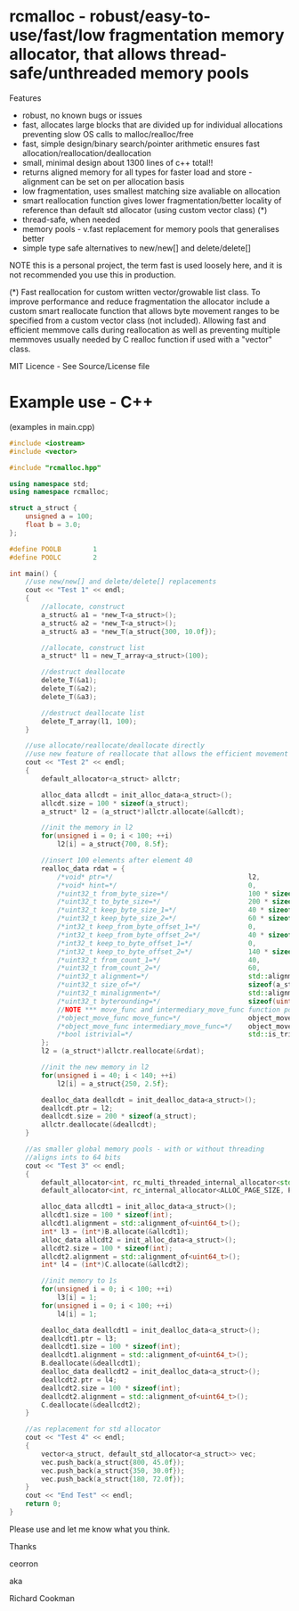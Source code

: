 # rcmalloc - robust/easy-to-use/fast/low fragmentation memory allocator, that allows thread-safe/unthreaded memory pools

Features
 - robust, no known bugs or issues
 - fast, allocates large blocks that are divided up for individual allocations preventing slow OS calls to malloc/realloc/free
 - fast, simple design/binary search/pointer arithmetic ensures fast allocation/reallocation/deallocation
 - small, minimal design about 1300 lines of c++ total!!
 - returns aligned memory for all types for faster load and store - alignment can be set on per allocation basis
 - low fragmentation, uses smallest matching size avaliable on allocation
 - smart reallocation function gives lower fragmentation/better locality of reference than default std allocator (using custom vector class) (*)
 - thread-safe, when needed
 - memory pools - v.fast replacement for memory pools that generalises better
 - simple type safe alternatives to new/new[] and delete/delete[]

NOTE this is a personal project, the term fast is used loosely here, and it is not recommended you use this in production.

(*) Fast reallocation for custom written vector/growable list class.
To improve performance and reduce fragmentation the allocator include a custom smart reallocate function that allows byte movement ranges to be specified from a custom vector class (not included). Allowing fast and efficient memmove calls during reallocation as well as preventing multiple memmoves usually needed by C realloc function if used with a "vector" class.

MIT Licence - See Source/License file

# Example use - C++

(examples in main.cpp)

```C++
#include <iostream>
#include <vector>

#include "rcmalloc.hpp"

using namespace std;
using namespace rcmalloc;

struct a_struct {
    unsigned a = 100;
    float b = 3.0;
};

#define POOLB        1
#define POOLC        2

int main() {
    //use new/new[] and delete/delete[] replacements
    cout << "Test 1" << endl;
    {
        //allocate, construct
        a_struct& a1 = *new_T<a_struct>();
        a_struct& a2 = *new_T<a_struct>();
        a_struct& a3 = *new_T(a_struct{300, 10.0f});

        //allocate, construct list
        a_struct* l1 = new_T_array<a_struct>(100);

        //destruct deallocate
        delete_T(&a1);
        delete_T(&a2);
        delete_T(&a3);

        //destruct deallocate list
        delete_T_array(l1, 100);
    }

    //use allocate/reallocate/deallocate directly
    //use new feature of reallocate that allows the efficient movement of memory when reallocating
    cout << "Test 2" << endl;
    {
        default_allocator<a_struct> allctr;

        alloc_data allcdt = init_alloc_data<a_struct>();
        allcdt.size = 100 * sizeof(a_struct);
        a_struct* l2 = (a_struct*)allctr.allocate(&allcdt);

        //init the memory in l2
        for(unsigned i = 0; i < 100; ++i)
            l2[i] = a_struct{700, 8.5f};

        //insert 100 elements after element 40
        realloc_data rdat = {
            /*void* ptr=*/                                  l2,
            /*void* hint=*/                                 0,
            /*uint32_t from_byte_size=*/                    100 * sizeof(a_struct),
            /*uint32_t to_byte_size=*/                      200 * sizeof(a_struct),
            /*uint32_t keep_byte_size_1=*/                  40 * sizeof(a_struct),
            /*uint32_t keep_byte_size_2=*/                  60 * sizeof(a_struct),
            /*int32_t keep_from_byte_offset_1=*/            0,
            /*int32_t keep_from_byte_offset_2=*/            40 * sizeof(a_struct),
            /*int32_t keep_to_byte_offset_1=*/              0,
            /*int32_t keep_to_byte_offset_2=*/              140 * sizeof(a_struct),
            /*uint32_t from_count_1=*/                      40,
            /*uint32_t from_count_2=*/                      60,
            /*uint32_t alignment=*/                         std::alignment_of<a_struct>(),
            /*uint32_t size_of=*/                           sizeof(a_struct),
            /*uint32_t minalignment=*/                      std::alignment_of<uintptr_t>(),
            /*uint32_t byterounding=*/                      sizeof(uintptr_t),
            //NOTE *** move_func and intermediary_move_func function pointers can be 0/NULL if std::is_trivially_copyable<a_struct>::value == true ***
            /*object_move_func move_func=*/                 object_move_generator<a_struct>::object_move,
            /*object_move_func intermediary_move_func=*/    object_move_generator<a_struct>::object_intermediary_move,
            /*bool istrivial=*/                             std::is_trivially_copyable<a_struct>::value
        };
        l2 = (a_struct*)allctr.reallocate(&rdat);

        //init the new memory in l2
        for(unsigned i = 40; i < 140; ++i)
            l2[i] = a_struct{250, 2.5f};

        dealloc_data deallcdt = init_dealloc_data<a_struct>();
        deallcdt.ptr = l2;
        deallcdt.size = 200 * sizeof(a_struct);
        allctr.deallocate(&deallcdt);
    }

    //as smaller global memory pools - with or without threading
    //aligns ints to 64 bits
    cout << "Test 3" << endl;
    {
        default_allocator<int, rc_multi_threaded_internal_allocator<std::mutex, ALLOC_PAGE_SIZE, POOLB>> B;
        default_allocator<int, rc_internal_allocator<ALLOC_PAGE_SIZE, POOLC>> C;

        alloc_data allcdt1 = init_alloc_data<a_struct>();
        allcdt1.size = 100 * sizeof(int);
        allcdt1.alignment = std::alignment_of<uint64_t>();
        int* l3 = (int*)B.allocate(&allcdt1);
        alloc_data allcdt2 = init_alloc_data<a_struct>();
        allcdt2.size = 100 * sizeof(int);
        allcdt2.alignment = std::alignment_of<uint64_t>();
        int* l4 = (int*)C.allocate(&allcdt2);

        //init memory to 1s
        for(unsigned i = 0; i < 100; ++i)
            l3[i] = 1;
        for(unsigned i = 0; i < 100; ++i)
            l4[i] = 1;

        dealloc_data deallcdt1 = init_dealloc_data<a_struct>();
        deallcdt1.ptr = l3;
        deallcdt1.size = 100 * sizeof(int);
        deallcdt1.alignment = std::alignment_of<uint64_t>();
        B.deallocate(&deallcdt1);
        dealloc_data deallcdt2 = init_dealloc_data<a_struct>();
        deallcdt2.ptr = l4;
        deallcdt2.size = 100 * sizeof(int);
        deallcdt2.alignment = std::alignment_of<uint64_t>();
        C.deallocate(&deallcdt2);
    }

    //as replacement for std allocator
    cout << "Test 4" << endl;
    {
        vector<a_struct, default_std_allocator<a_struct>> vec;
        vec.push_back(a_struct{800, 45.0f});
        vec.push_back(a_struct{350, 30.0f});
        vec.push_back(a_struct{180, 72.0f});
    }
    cout << "End Test" << endl;
    return 0;
}
```

Please use and let me know what you think.

Thanks

ceorron

aka

Richard Cookman

